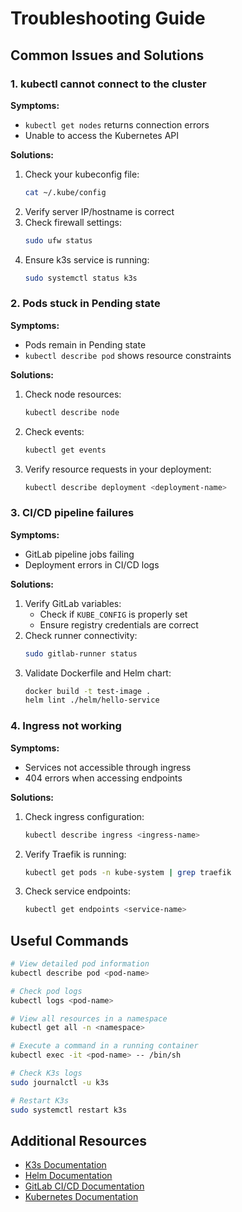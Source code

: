 # Troubleshooting Guide

## Common Issues and Solutions

### 1. kubectl cannot connect to the cluster

**Symptoms:**
- `kubectl get nodes` returns connection errors
- Unable to access the Kubernetes API

**Solutions:**
1. Check your kubeconfig file:
   ```bash
   cat ~/.kube/config
   ```
2. Verify server IP/hostname is correct
3. Check firewall settings:
   ```bash
   sudo ufw status
   ```
4. Ensure k3s service is running:
   ```bash
   sudo systemctl status k3s
   ```

### 2. Pods stuck in Pending state

**Symptoms:**
- Pods remain in Pending state
- `kubectl describe pod` shows resource constraints

**Solutions:**
1. Check node resources:
   ```bash
   kubectl describe node
   ```
2. Check events:
   ```bash
   kubectl get events
   ```
3. Verify resource requests in your deployment:
   ```bash
   kubectl describe deployment <deployment-name>
   ```

### 3. CI/CD pipeline failures

**Symptoms:**
- GitLab pipeline jobs failing
- Deployment errors in CI/CD logs

**Solutions:**
1. Verify GitLab variables:
   - Check if `KUBE_CONFIG` is properly set
   - Ensure registry credentials are correct
2. Check runner connectivity:
   ```bash
   sudo gitlab-runner status
   ```
3. Validate Dockerfile and Helm chart:
   ```bash
   docker build -t test-image .
   helm lint ./helm/hello-service
   ```

### 4. Ingress not working

**Symptoms:**
- Services not accessible through ingress
- 404 errors when accessing endpoints

**Solutions:**
1. Check ingress configuration:
   ```bash
   kubectl describe ingress <ingress-name>
   ```
2. Verify Traefik is running:
   ```bash
   kubectl get pods -n kube-system | grep traefik
   ```
3. Check service endpoints:
   ```bash
   kubectl get endpoints <service-name>
   ```

## Useful Commands

```bash
# View detailed pod information
kubectl describe pod <pod-name>

# Check pod logs
kubectl logs <pod-name>

# View all resources in a namespace
kubectl get all -n <namespace>

# Execute a command in a running container
kubectl exec -it <pod-name> -- /bin/sh

# Check K3s logs
sudo journalctl -u k3s

# Restart K3s
sudo systemctl restart k3s
```

## Additional Resources

- [K3s Documentation](https://rancher.com/docs/k3s/latest/en/)
- [Helm Documentation](https://helm.sh/docs/)
- [GitLab CI/CD Documentation](https://docs.gitlab.com/ee/ci/)
- [Kubernetes Documentation](https://kubernetes.io/docs/home/) 
